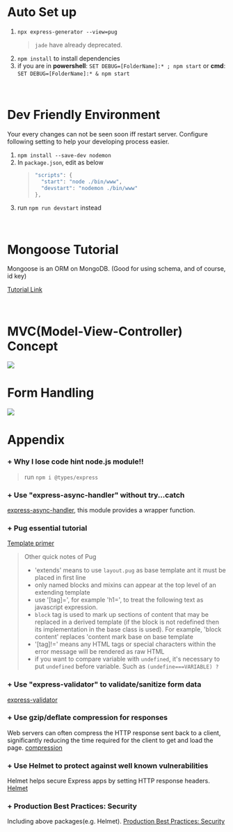 # Auto Set up
1. ```npx express-generator --view=pug``` 
    > ```jade``` have already deprecated.
2. ```npm install``` to install dependencies
3. if you are in **powershell**: ```SET DEBUG=[FolderName]:* ; npm start``` or **cmd**: ```SET DEBUG=[FolderName]:* & npm start```

<br>

# Dev Friendly Environment
Your every changes can not be seen soon iff restart server. Configure following setting to help your developing process easier.
1. ```npm install --save-dev nodemon```
2. In ```package.json```, edit as below
    > ```javascript = 
    > "scripts": {
    >   "start": "node ./bin/www",
    >   "devstart": "nodemon ./bin/www"
    > },
3. run ```npm run devstart``` instead

<br>

# Mongoose Tutorial
Mongoose is an ORM on MongoDB. (Good for using schema, and of course, id key)

[Tutorial Link](https://developer.mozilla.org/zh-TW/docs/Learn/Server-side/Express_Nodejs/mongoose)

<br> 

# MVC(Model-View-Controller) Concept
<img src='https://developer.mozilla.org/en-US/docs/Learn/Server-side/Express_Nodejs/routes/mvc_express.png'>

<br>

# Form Handling
<img src='https://developer.mozilla.org/en-US/docs/Learn/Server-side/Express_Nodejs/forms/web_server_form_handling.png'>

<br>

# Appendix

### + Why I lose code hint node.js module!!
> run ```npm i @types/express```

### + Use "express-async-handler" without try...catch
[express-async-handler](https://www.npmjs.com/package/express-async-handler), this module provides a wrapper function.

### + Pug essential tutorial
[Template primer](https://developer.mozilla.org/en-US/docs/Learn/Server-side/Express_Nodejs/Displaying_data/Template_primer)

> Other quick notes of Pug
> - 'extends' means to use `layout.pug` as base template ant it must be placed in first line
> - only named blocks and mixins can appear at the top level of an extending template
> - use '[tag]=', for example 'h1=', to treat the following text as javascript expression.
> - `block` tag is used to mark up sections of content that may be replaced in a derived template (if the block is not redefined then its implementation in the base class is used). For example, 'block content' replaces 'content mark base on base template
> - '[tag]!=' means any HTML tags or special characters within the error message will be rendered as raw HTML
> - if you want to compare variable with `undefined`, it's necessary to put `undefined` before variable. Such as `(undefine===VARIABLE) ?`

### + Use "express-validator" to validate/sanitize form data
[express-validator](https://www.npmjs.com/package/express-validator)

### + Use gzip/deflate compression for responses
Web servers can often compress the HTTP response sent back to a client, significantly reducing the time required for the client to get and load the page.
[compression](https://www.npmjs.com/package/compression)

### + Use Helmet to protect against well known vulnerabilities
Helmet helps secure Express apps by setting HTTP response headers.
[Helmet](https://www.npmjs.com/package/helmet)

### + Production Best Practices: Security
Including above packages(e.g. Helmet).
[Production Best Practices: Security](https://expressjs.com/en/advanced/best-practice-security.html)
